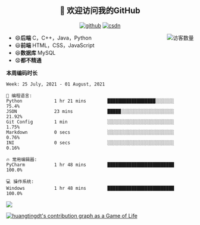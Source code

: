 <h2 align="center">👋 欢迎访问我的GitHub</h2>
  <p align="center">
    <a href="https://github.com/Huangtingdt/Huangtingdt"><img src="https://img.shields.io/badge/GitHub-ff79c6" alt="github"></a>
    <a href="https://blog.csdn.net/qq_43531216"><img src="https://img.shields.io/badge/CSDN-cf000e" alt="csdn"></a>
  </p>

  <img align='right' src="https://profile-counter.glitch.me/Huangtingdt/count.svg" alt="访客数量"/>

  - 😄**后端** C，C++，Java，Python
  - 😃**前端** HTML，CSS，JavaScript
  - 😆**数据库** MySQL
  - 😧**都不精通**

  **本周编码时长**

  <!--START_SECTION:waka-->
```text
Week: 25 July, 2021 - 01 August, 2021

💬 编程语言: 
Python            1 hr 21 mins        ██████████████████░░░░░░░   75.4% 
JSON              23 mins             █████░░░░░░░░░░░░░░░░░░░░   21.92% 
Git Config        1 min               ░░░░░░░░░░░░░░░░░░░░░░░░░   1.75% 
Markdown          0 secs              ░░░░░░░░░░░░░░░░░░░░░░░░░   0.76% 
INI               0 secs              ░░░░░░░░░░░░░░░░░░░░░░░░░   0.16%

🔥 常用编辑器: 
PyCharm           1 hr 48 mins        █████████████████████████   100.0%

💻 操作系统: 
Windows           1 hr 48 mins        █████████████████████████   100.0%

```


<!--END_SECTION:waka-->

[![](https://github-readme-stats.vercel.app/api?theme=onedark&username=huangtingdt)](https://github.com/anuraghazra/github-readme-stats)

  [![huangtingdt's contribution graph as a Game of Life](https://github4life.herokuapp.com/huangtingdt.gif)](https://github4life.herokuapp.com/huangtingdt)
